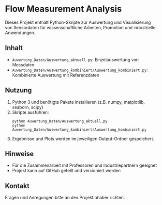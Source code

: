 # Flow Measurement Analysis

Dieses Projekt enthält Python-Skripte zur Auswertung und Visualisierung von Sensordaten für wissenschaftliche Arbeiten, Promotion und industrielle Anwendungen.

## Inhalt

- `Auwertung_Daten/Auswertung_aktuell.py`: Einzelauswertung von Messdaten
- `Auwertung_Daten/Auswertung_kombiniert/Auswertung_kombiniert.py`: Kombinierte Auswertung mit Referenzdaten

## Nutzung

1. Python 3 und benötigte Pakete installieren (z.B. numpy, matplotlib, seaborn, scipy)
2. Skripte ausführen:
   ```
   python Auwertung_Daten/Auswertung_aktuell.py
   python Auwertung_Daten/Auswertung_kombiniert/Auswertung_kombiniert.py
   ```
3. Ergebnisse und Plots werden im jeweiligen Output-Ordner gespeichert.

## Hinweise

- Für die Zusammenarbeit mit Professoren und Industriepartnern geeignet
- Projekt kann auf GitHub geteilt und versioniert werden

## Kontakt

Fragen und Anregungen bitte an den Projektinhaber richten.
